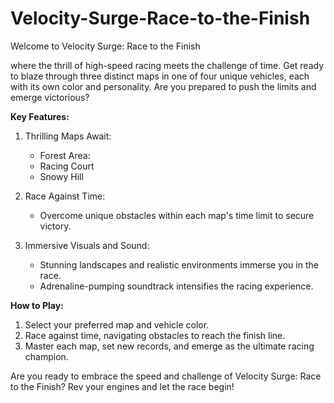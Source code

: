 # Velocity-Surge-Race-to-the-Finish
Welcome to Velocity Surge: Race to the Finish

where the thrill of high-speed racing meets the challenge of time. Get ready to blaze through three distinct maps in one of four unique vehicles, each with its own color and personality. Are you prepared to push the limits and emerge victorious?

**Key Features:**

1. Thrilling Maps Await:
   - Forest Area:
   - Racing Court
   - Snowy Hill

2. Race Against Time:
   - Overcome unique obstacles within each map's time limit to secure victory.

3. Immersive Visuals and Sound:
   - Stunning landscapes and realistic environments immerse you in the race.
   - Adrenaline-pumping soundtrack intensifies the racing experience.

**How to Play:**
1. Select your preferred map and vehicle color.
2. Race against time, navigating obstacles to reach the finish line.
3. Master each map, set new records, and emerge as the ultimate racing champion.

Are you ready to embrace the speed and challenge of Velocity Surge: Race to the Finish? Rev your engines and let the race begin!
